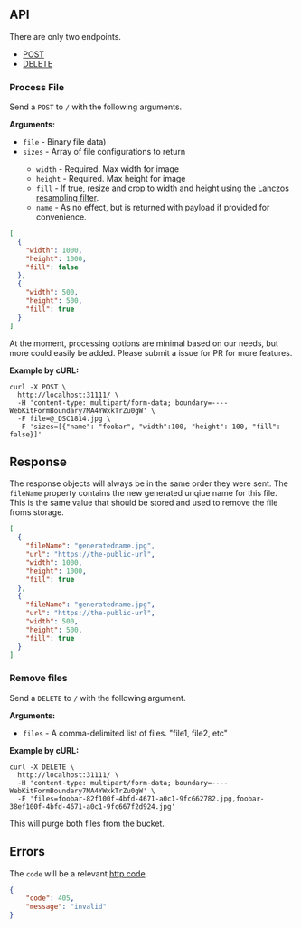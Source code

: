 ## API

There are only two endpoints.

* [POST](#post-file)
* [DELETE](#remove-files)

### Process File

Send a `POST` to `/` with the following arguments.

**Arguments:**

* `file`<string> - Binary file data)
* `sizes`<array> - Array of file configurations to return
  * `width`<int> - Required. Max width for image
  * `height`<int> - Required. Max height for image
  * `fill`<bool> - If true, resize and crop to width and height using the [Lanczos resampling filter](https://github.com/disintegration/imaging#image-resizing).
  * `name`<string> - As no effect, but is returned with payload if provided for convenience.

```json
[
  {
    "width": 1000,
    "height": 1000,
    "fill": false
  },
  {
    "width": 500,
    "height": 500,
    "fill": true
  }
]
```

At the moment, processing options are minimal based on our needs, but more could
easily be added. Please submit a issue for PR for more features.

**Example by cURL:**

```shell
curl -X POST \
  http://localhost:31111/ \
  -H 'content-type: multipart/form-data; boundary=----WebKitFormBoundary7MA4YWxkTrZu0gW' \
  -F file=@_DSC1814.jpg \
  -F 'sizes=[{"name": "foobar", "width":100, "height": 100, "fill": false}]'
```

## Response

The response objects will always be in the same order they were sent. The
`fileName` property contains the new generated unqiue name for this file. This
is the same value that should be stored and used to remove the file froms
storage.

```json
[
  {
    "fileName": "generatedname.jpg",
    "url": "https://the-public-url",
    "width": 1000,
    "height": 1000,
    "fill": true
  },
  {
    "fileName": "generatedname.jpg",
    "url": "https://the-public-url",
    "width": 500,
    "height": 500,
    "fill": true
  }
]
```
### Remove files

Send a `DELETE` to `/` with the following argument.

**Arguments:**

* `files` - A comma-delimited list of files. "file1, file2, etc"

**Example by cURL:**

```shell
curl -X DELETE \
  http://localhost:31111/ \
  -H 'content-type: multipart/form-data; boundary=----WebKitFormBoundary7MA4YWxkTrZu0gW' \
  -F 'files=foobar-82f100f-4bfd-4671-a0c1-9fc662782.jpg,foobar-38ef100f-4bfd-4671-a0c1-9fc667f2d924.jpg'
```

This will purge both files from the bucket.


## Errors

The `code` will be a relevant [http code](https://golang.org/pkg/net/http/#pkg-constants).

```json
{
    "code": 405,
    "message": "invalid"
}
```
